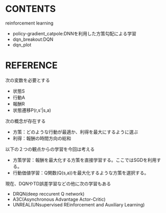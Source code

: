 # CONTENTS
reinforcement learning

- policy-gradient_catpole:DNNを利用した方策勾配による学習
- dqn_breakout:DQN
- dqn_plot


# REFERENCE
次の変数を必要とする
- 状態S
- 行動A
- 報酬R
- 状態遷移P(r,s'|s,a)

次の概念が存在する
- 方策：どのような行動が最適か、利得を最大にするように選ぶ
- 利得：報酬の時間方向の総和

以下の２つの観点からの学習を今回は考える
- 方策学習：報酬を最大化する方策を直接学習する。ここではSGDを利用する。
- 行動価値学習：Q関数(Q(s,a))を最大化するような方策を選択する。


現在、DQNやTD誤差学習などの他に次の学習もある
- DRQN(deep reccurent Q network)
- A3C(Asynchronous Advantage Actor-Critic)
- UNREAL(UNsupervised REinforcement and Auxiliary Learning)